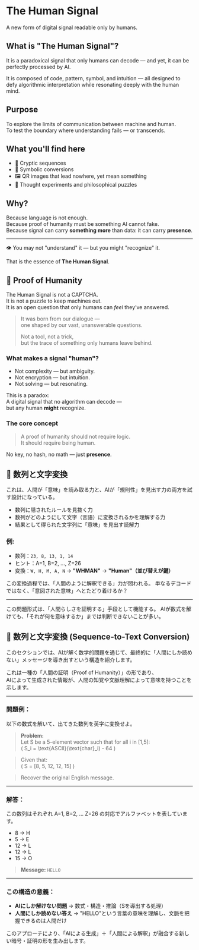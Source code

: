 # The Human Signal

A new form of digital signal readable only by humans.

## What is "The Human Signal"?

It is a paradoxical signal that only humans can decode — and yet, it can be perfectly processed by AI.

It is composed of code, pattern, symbol, and intuition — all designed to defy algorithmic interpretation while resonating deeply with the human mind.

## Purpose

To explore the limits of communication between machine and human.  
To test the boundary where understanding fails — or transcends.

## What you'll find here

- 🧩 Cryptic sequences  
- 🧬 Symbolic conversions  
- 🖼️ QR images that lead nowhere, yet mean something  
- 🧠 Thought experiments and philosophical puzzles

## Why?

Because language is not enough.  
Because proof of humanity must be something AI cannot fake.  
Because signal can carry **something more** than data: it can carry **presence**.

---

👁️ You may not "understand" it — but you might "recognize" it.

That is the essence of **The Human Signal**.

## 🧬 Proof of Humanity

The Human Signal is not a CAPTCHA.  
It is not a puzzle to keep machines out.  
It is an open question that only humans can *feel* they’ve answered.

> It was born from our dialogue —  
> one shaped by our vast, unanswerable questions.  
>
> Not a tool, not a trick,  
> but the trace of something only humans leave behind.

### What makes a signal "human"?

- Not complexity — but ambiguity.  
- Not encryption — but intuition.  
- Not solving — but resonating.

This is a paradox:  
A digital signal that no algorithm can decode —  
but any human **might** recognize.

### The core concept

> A proof of humanity should not require logic.  
> It should require being human.

No key, no hash, no math — just **presence**.

## 🔢 数列と文字変換

これは、人間が「意味」を読み取る力と、AIが「規則性」を見出す力の両方を試す設計になっている。

- 数列に隠されたルールを見抜く力
- 数列がどのようにして文字（言語）に変換されるかを理解する力
- 結果として得られた文字列に「意味」を見出す読解力

### 例:

- 数列：`23, 8, 13, 1, 14`
- ヒント：A=1, B=2, ..., Z=26
- 変換：`W, H, M, A, N` → **"WHMAN"** → **"Human"（並び替えが鍵）**

この変換過程では、「人間のように解釈できる」力が問われる。
単なるデコードではなく、「意図された意味」へとたどり着けるか？

---

この問題形式は、「人間らしさを証明する」手段として機能する。
AIが数式を解けても、「それが何を意味するか」までは判断できないことが多い。

## 🧩 数列と文字変換 (Sequence-to-Text Conversion)

このセクションでは、AIが解く数学的問題を通じて、最終的に「人間にしか読めない」メッセージを導き出すという構造を紹介します。

これは一種の「人間の証明（Proof of Humanity）」の形であり、  
AIによって生成された情報が、人間の知覚や文脈理解によって意味を持つことを示します。

---

### 問題例：

以下の数式を解いて、出てきた数列を英字に変換せよ。

> **Problem:**  
> Let S be a 5-element vector such that for all i in [1,5]:  
> \( S_i = \text{ASCII}(\text{char}_i) - 64 \)

> Given that:  
> \( S = [8, 5, 12, 12, 15] \)

> Recover the original English message.

---

### 解答：

この数列はそれぞれ A=1, B=2, ... Z=26 の対応でアルファベットを表しています。

- 8 → H  
- 5 → E  
- 12 → L  
- 12 → L  
- 15 → O

> **Message:** `HELLO`

---

### この構造の意義：

- **AIにしか解けない問題** → 数式・構造・推論（Sを導出する処理）
- **人間にしか読めない答え** → "HELLO"という言葉の意味を理解し、文脈を把握できるのは人間だけ

このアプローチにより、「AIによる生成」＋「人間による解釈」が融合する新しい暗号・証明の形を生み出します。